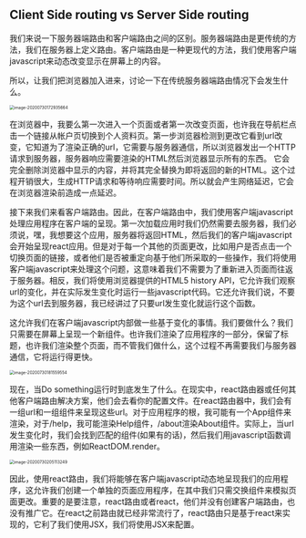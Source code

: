 ## Client Side routing vs Server Side routing

我们来说一下服务器端路由和客户端路由之间的区别。服务器端路由是更传统的方法，我们在服务器上定义路由。客户端路由是一种更现代的方法，我们使用客户端javascript来动态改变显示在屏幕上的内容。

所以，让我们把浏览器加入进来，讨论一下在传统服务器端路由情况下会发生什么。

<img src="https://i.loli.net/2020/07/31/tpxn83M6ZvfUeIc.png" alt="image-20200730172935664" style="zoom:50%;" />

在浏览器中，我要么第一次进入一个页面或者第一次改变页面，也许我在导航栏点击一个链接从帐户页切换到个人资料页。第一步浏览器检测到更改它看到url改变，它知道为了渲染正确的url，它需要与服务器通信，所以浏览器发出一个HTTP请求到服务器，服务器响应需要渲染的HTML然后浏览器显示所有的东西。 它会完全删除浏览器中显示的内容，并将其完全替换为即将返回的新的HTML。这个过程开销很大，生成HTTP请求和等待响应需要时间。所以就会产生网络延迟，它会在浏览器渲染前造成一点延迟。

接下来我们来看客户端路由。因此，在客户端路由中，我们使用客户端javascript处理应用程序在客户端的呈现。第一次加载应用时我们仍然需要去服务器，我们必须说，嘿，我想要这个应用，服务器将返回HTML，然后我们的客户端javascript会开始呈现react应用。但是对于每一个其他的页面更改，比如用户是否点击一个切换页面的链接，或者他们是否被重定向基于他们所采取的一些操作，我们将使用客户端javascript来处理这个问题，这意味着我们不需要为了重新进入页面而往返于服务器。相反，我们将使用浏览器提供的HTML5 history API，它允许我们观察url的变化，并在实际发生变化时运行一些javascript代码。它还允许我们说，不要为这个url去到服务器，我已经讲过了只要url发生变化就运行这个函数。

这允许我们在客户端javascript内部做一些基于变化的事情。我们要做什么？我们只需要在屏幕上呈现一个新组件。也许我们渲染了应用程序的一部分，保留了标题，也许我们渲染整个页面，而不管我们做什么，这个过程不再需要我们与服务器通信，它将运行得更快。

<img src="https://i.loli.net/2020/07/31/LmnGy6IOCPtQSvw.png" alt="image-20200730181559554" style="zoom:50%;" />

现在，当Do something运行时到底发生了什么。在现实中，react路由器或任何其他客户端路由解决方案，他们会去看你的配置文件。在react路由器中，我们会有一组url和一组组件来呈现这些url。对于应用程序的根，我可能有一个App组件来渲染，对于/help，我可能渲染Help组件，/about渲染About组件。实际上，当url发生变化时，我们会找到匹配的组件(如果有的话)，然后我们用javascript函数调用渲染一些东西，例如ReactDOM.render。

<img src="https://i.loli.net/2020/07/31/y9Kz76v3qiErfSs.png" alt="image-20200730205113249" style="zoom:50%;" />

因此，使用react路由，我们将能够在客户端javascript动态地呈现我们的应用程序，这允许我们创建一个单独的页面应用程序，在其中我们只需交换组件来模拟页面更改。重要的是要注意，react路由或者react，他们并没有创建客户端路由，也没有推广它。在react之前路由就已经非常流行了，react路由只是基于react来实现的，它利了我们使用JSX，我们将使用JSX来配置。